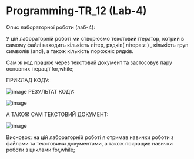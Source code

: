 # Programming-TR_12 (Lab-4)

Опис лабораторної роботи (лаб-4):

У цій лабораторній роботі ми створюємо текстовий ітератор, котрий в самому файлі находить кількість літер, рядків( літера:z ) , кількість груп символів (and), а також кількість порожніх рядків.

Сам ж код працює через текстовий документ та застосовує пару основних ітерації for,while;

ПРИКЛАД КОДУ:

![image](https://github.com/Reckven/Programming-TR_12/assets/131643668/e2bf08f9-0bb4-40c0-b282-d0c2bb341bec)
РЕЗУЛЬТАТ КОДУ:

![image](https://github.com/Reckven/Programming-TR_12/assets/131643668/e1f838ed-d55b-4488-86cd-abeffa46a77b)

А ТАКОЖ САМ ТЕКСТОВИЙ ДОКУМЕНТ:

![image](https://github.com/Reckven/Programming-TR_12/assets/131643668/ccb25189-391a-41e3-aec5-79b6b096ba60)

Висновок: на цій лабораторній роботі я отримав навички роботи з файлами та текстовими документами, а також покращив навички роботи з циклами for,while;

